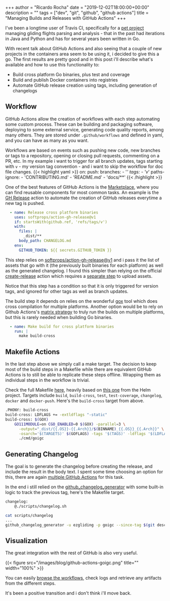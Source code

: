+++
author = "Ricardo Rocha"
date = "2019-12-02T18:00:00+00:00"
description = ""
tags = ["dev", "git", "github", "github actions"]
title = "Managing Builds and Releases with GitHub Actions"
+++

I've been a longtime user of Travis CI, specifically for a [pet project](https://github.com/ezgliding/goigc)
managing gliding flights parsing and analysis - that in the past had iterations in
Java and Python and has for several years been written in Go.

With recent talk about GitHub Actions and also seeing that a couple of
new projects in the containers area seem to be using it, i decided to give this
a go. The first results are pretty good and in this post i'll describe what's
available and how to use this functionality to:
* Build cross platform Go binaries, plus test and coverage
* Build and publish Docker containers into registries
* Automate GitHub release creation using tags, including generation of changelogs

## Workflow

GitHub Actions allow the creation of workflows with each step automating some
custom process. These can be building and packaging software, deploying to some
external service, generating code quality reports, among many others.
They are stored under `.github/workflows` and defined in yaml, and you can
have as many as you want.

Workflows are based on events such as pushing new code, new branches or tags to a
repository, opening or closing pull requests, commenting on a PR, etc. In my
example i want to trigger for all branch updates, tags starting with `v` - my
version tag convention - and i want to skip the workflow for doc file changes.
{{< highlight yaml >}}
on:
  push:
    branches:
      - '*'
    tags:
      - 'v*'
    paths-ignore:
      - 'CONTRIBUTING.md'
      - 'README.md'
      - 'docs/**'
{{< /highlight >}}

One of the best features of GitHub Actions is the [Marketplace](https://github.com/marketplace?type=actions),
where you can find reusable components for most common tasks. An example is
the [GH Release](https://github.com/marketplace/actions/gh-release) action to
automate the creation of GitHub releases everytime a new tag is pushed.
```yaml
  - name: Release cross platform binaries
    uses: softprops/action-gh-release@v1
    if: startsWith(github.ref, 'refs/tags/v')
    with:
      files: |
        _dist/**
      body_path: CHANGELOG.md
    env:
      GITHUB_TOKEN: ${{ secrets.GITHUB_TOKEN }}
```

This step relies on [softprops/action-gh-release@v1](https://github.com/marketplace/actions/gh-release)
and i pass it the list of assets that go with it (the previously
built binaries for each platform) as well as the generated changelog. I found
this simpler than relying on the official [create-release](https://github.com/marketplace/actions/create-a-release)
action which requires a [separate step](https://github.com/actions/upload-release-asset)
to upload assets.

Notice that this step has a condition so that it is only triggered for version
tags, and ignored for other tags as well as branch updates.

The build step it depends on relies on the wonderful [gox](https://github.com/mitchellh/gox)
tool which does cross compilation for multiple platforms. Another option would
be to rely on Github Actions's [matrix strategy](https://help.github.com/en/actions/automating-your-workflow-with-github-actions/workflow-syntax-for-github-actions#jobsjob_idstrategy) to truly run the builds on multiple platforms, but this is rarely needed when
building Go binaries.
```yaml
  - name: Make build for cross platform binaries
    run: |
      make build-cross
```

## Makefile Actions

In the last step above we simply call a make target. The decision to keep most
of the build steps in a Makefile while there are equivalent GitHub Actions is
to still be able to replicate these steps offline. Wrapping them as individual
steps in the workflow is trivial.

Check the full Makefile [here](https://github.com/ezgliding/goigc/blob/master/Makefile),
heavily based on [this one](https://github.com/helm/helm/blob/master/Makefile)
from the Helm project. Targets include `build`, `build-cross`, `test`, `test-coverage`,
`changelog`, `docker` and `docker-push`. Here's the `build-cross` target from
above.
```bash
.PHONY: build-cross
build-cross: LDFLAGS += -extldflags "-static"
build-cross: $(GOX)
	GO111MODULE=on CGO_ENABLED=0 $(GOX) -parallel=3 \
      -output="_dist/{{.OS}}-{{.Arch}}/$(BINNAME)_{{.OS}}_{{.Arch}}" \
      -osarch='$(TARGETS)' $(GOFLAGS) -tags '$(TAGS)' -ldflags '$(LDFLAGS)' \
      ./cmd/goigc
```

## Generating Changelog

The goal is to generate the changelog before creating the release, and include
the result in the body text. I spent some time choosing an option for this,
there are again [multiple GitHub Actions](https://github.com/marketplace?utf8=%E2%9C%93&type=actions&query=changelog)
for this task.

In the end i still relied on the [github_changelog_generator](https://github.com/github-changelog-generator/github-changelog-generator)
with some built-in logic to track the previous tag, here's the Makefile target.
```bash
changelog:
	@./scripts/changelog.sh
```
```bash
cat scripts/changelog
...
github_changelog_generator -u ezgliding -p goigc --since-tag $(git describe --abbrev=0 --tags `git rev-list --tags --skip=1 --max-count=1`)
```

## Visualization

The great integration with the rest of GitHub is also very useful.

{{< figure src="/images/blog/github-actions-goigc.png"
    title="" width="100%" >}}

You can easily [browse the workflows](https://github.com/ezgliding/goigc/actions), 
check logs and retrieve any artifacts from the different steps.

It's been a positive transition and i don't think i'll move back.
